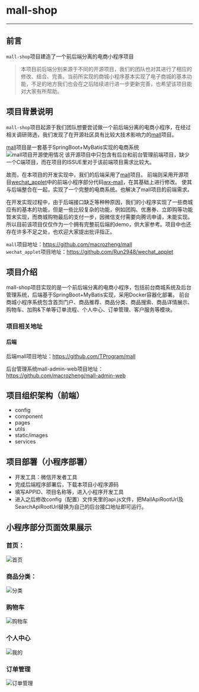 # mall-shop
***
## 前言

`mall-shop`项目建造了一个前后端分离的电商小程序项目

> 本项目前后端分别来源于不同的开源项目，我们的团队也对其进行了相应的修改、结合、完善。当前所实现的商城小程序基本实现了电子商城的基本功能，不足的地方我们也会在之后陆续进行进一步更新完善，也希望该项目能对大家有所帮助。
## 项目背景说明
`mall-shop`项目起源于我们团队想要尝试做一个前后端分离的电商小程序，在经过相关调研筛选，我们发现了在开源社区具有比较大技术影响力的[mall](https://github.com/macrozheng/mall)项目。

[mall](https://github.com/macrozheng/mall)项目是一套基于SpringBoot+MyBatis实现的电商系统
![mall项目开源使用情况](./image/mall开源情况.png)
该开源项目中只包含有后台和前台管理前端项目，缺少一个C端项目，而在项目的ISSUE里对于该前端项目需求比较大。

故而，在本项目的开发实现中，我们的后端采用了[mall](https://github.com/macrozheng/mall)项目。
前端则采用开源项目[wechat_applet](https://github.com/Run2948/wechat_applet)中的前端小程序部分代码[wx-mall](https://github.com/Run2948/wechat_applet/tree/master/wx-mall)，在其基础上进行修改。
使其与后端整合在一起，实现了一个完整的电商系统。也解决了mall项目的前端需求。

在开发实现过程中，由于后端接口缺乏等种种原因，我们的小程序实现了一些商城应有的基本的功能，但是一些比较复杂的功能，例如团购、优惠券、立即购等功能暂未实现，而商城购物最后的支付一步，因微信支付需要向腾讯申请，未能实现。所以目前该项目仅仅作为一个拥有完整前后端的demo，供大家参考。项目中也还存在许多不足之处，也欢迎大家提出批评指正。 

`mall`项目地址：<https://github.com/macrozheng/mall>  
`wechat_applet`项目地址：<https://github.com/Run2948/wechat_applet>
## 项目介绍
mall-shop项目实现的是一个前后端分离的电商小程序，包括前台商城系统及后台管理系统，后端基于SpringBoot+MyBatis实现，采用Docker容器化部署。
前台商城小程序系统包含首页门户、商品推荐、商品分类、商品搜索、商品详情展示、购物车、加购&下单等订单流程、个人中心、订单管理、客户服务等模块。
### 项目相关地址
#### 后端
后端mall项目地址：https://github.com/TProgram/mall

后台管理系统mall-admin-web项目地址：https://github.com/macrozheng/mall-admin-web


## 项目组织架构（前端）
* config
* component  
* pages
* utils
* static/images
* services

## 项目部署（小程序部署）
- 开发工具：微信开发者工具
- 完成后端程序部署后，下载本项目小程序源码
- 填写APPID、项目名称等，进入小程序开发工具
- 进入之后修改config（配置）文件夹里的api.js文件，把MallApiRootUrl及SearchApiRootUrl替换为自己的后台接口地址即可运行。

## 小程序部分页面效果展示
### 首页：
![首页](./image/首页.png)
### 商品分类：
![分类](./image/分类.png)
### 购物车
![购物车](./image/购物车.png)
### 个人中心
![我的](./image/我的.png)
### 订单管理
![订单管理](./image/订单管理.png)